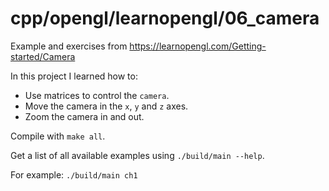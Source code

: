 # cpp/opengl/learnopengl/06_camera

Example and exercises from https://learnopengl.com/Getting-started/Camera

In this project I learned how to:
- Use matrices to control the `camera`.
- Move the camera in the `x`, `y` and `z` axes.
- Zoom the camera in and out.

Compile with `make all`.

Get a list of all available examples using `./build/main --help`.

For example: `./build/main ch1`
